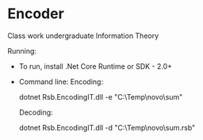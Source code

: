 # Encoder
Class work undergraduate Information Theory

Running:

- To run, install .Net Core Runtime or SDK - 2.0+
- Command line:
	Encoding:
	
	dotnet Rsb.EncodingIT.dll -e "C:\Temp\novo\sum"
	
	Decoding:
	
	dotnet Rsb.EncodingIT.dll -d "C:\Temp\novo\sum.rsb"
